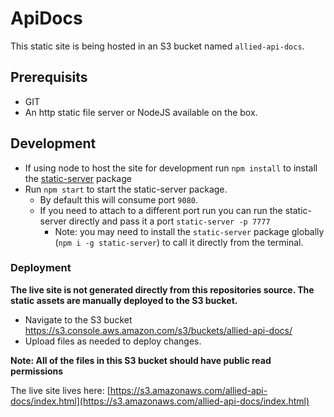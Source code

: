 # ApiDocs

This static site is being hosted in an S3 bucket named `allied-api-docs`.

## Prerequisits

- GIT
- An http static file server or NodeJS available on the box.

## Development

- If using node to host the site for development run `npm install` to install the [static-server](https://www.npmjs.com/package/static-server) package
- Run `npm start` to start the static-server package.
  - By default this will consume port `9080`.
  - If you need to attach to a different port run you can run the static-server directly and pass it a port `static-server -p 7777`
    - Note: you may need to install the `static-server` package globally (`npm i -g static-server`) to call it directly from the terminal.

### Deployment

**The live site is not generated directly from this repositories source. The static assets are manually deployed to the S3 bucket.**

- Navigate to the S3 bucket https://s3.console.aws.amazon.com/s3/buckets/allied-api-docs/
- Upload files as needed to deploy changes.

**Note: All of the files in this S3 bucket should have public read permissions**

The live site lives here:
[https://s3.amazonaws.com/allied-api-docs/index.html](https://s3.amazonaws.com/allied-api-docs/index.html)
